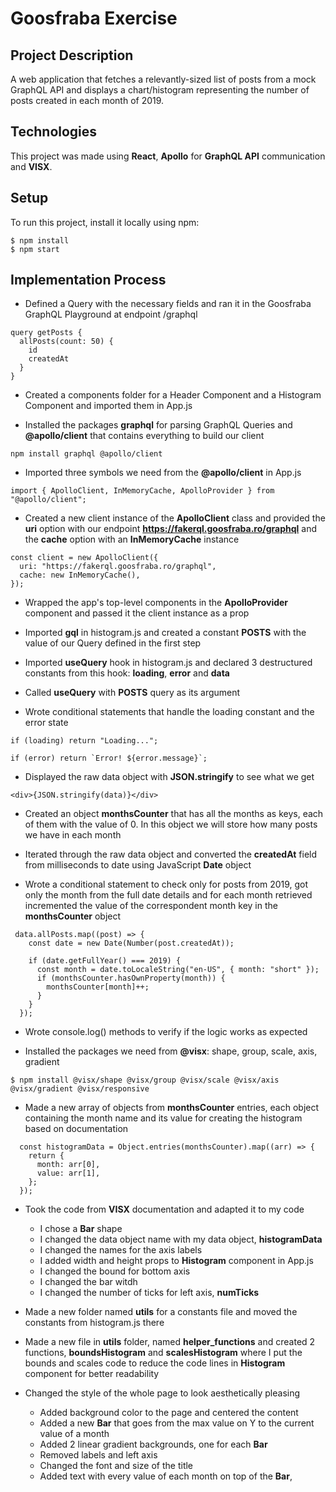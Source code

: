 # Goosfraba Exercise

## Project Description

A web application that fetches a relevantly-sized list of posts from a mock GraphQL API and displays a chart/histogram representing the number of posts created in each month of 2019.

## Technologies

This project was made using **React**, **Apollo** for **GraphQL API** communication and **VISX**.

## Setup

To run this project, install it locally using npm:

```
$ npm install
$ npm start
```

## Implementation Process

- Defined a Query with the necessary fields and ran it in the Goosfraba GraphQL Playground at endpoint /graphql

```
query getPosts {
  allPosts(count: 50) {
    id
    createdAt
  }
}
```

- Created a components folder for a Header Component and a Histogram Component and imported them in App.js

- Installed the packages **graphql** for parsing GraphQL Queries and **@apollo/client** that contains everything to build our client

```
npm install graphql @apollo/client
```

- Imported three symbols we need from the **@apollo/client** in App.js

```
import { ApolloClient, InMemoryCache, ApolloProvider } from "@apollo/client";
```

- Created a new client instance of the **ApolloClient** class and provided the **uri** option with our endpoint **https://fakerql.goosfraba.ro/graphql** and the **cache** option with an **InMemoryCache** instance

```
const client = new ApolloClient({
  uri: "https://fakerql.goosfraba.ro/graphql",
  cache: new InMemoryCache(),
});
```

- Wrapped the app's top-level components in the **ApolloProvider** component and passed it the client instance as a prop

- Imported **gql** in histogram.js and created a constant **POSTS** with the value of our Query defined in the first step

- Imported **useQuery** hook in histogram.js and declared 3 destructured constants from this hook: **loading**, **error** and **data**

- Called **useQuery** with **POSTS** query as its argument

- Wrote conditional statements that handle the loading constant and the error state

```
if (loading) return "Loading...";

if (error) return `Error! ${error.message}`;
```

- Displayed the raw data object with **JSON.stringify** to see what we get

```
<div>{JSON.stringify(data)}</div>
```

- Created an object **monthsCounter** that has all the months as keys, each of them with the value of 0. In this object we will store how many posts we have in each month

- Iterated through the raw data object and converted the **createdAt** field from milliseconds to date using JavaScript **Date** object

- Wrote a conditional statement to check only for posts from 2019, got only the month from the full date details and for each month retrieved incremented the value of the correspondent month key in the **monthsCounter** object

```
 data.allPosts.map((post) => {
    const date = new Date(Number(post.createdAt));

    if (date.getFullYear() === 2019) {
      const month = date.toLocaleString("en-US", { month: "short" });
      if (monthsCounter.hasOwnProperty(month)) {
        monthsCounter[month]++;
      }
    }
  });
```

- Wrote console.log() methods to verify if the logic works as expected

- Installed the packages we need from **@visx**: shape, group, scale, axis, gradient

```
$ npm install @visx/shape @visx/group @visx/scale @visx/axis @visx/gradient @visx/responsive
```

- Made a new array of objects from **monthsCounter** entries, each object containing the month name and its value for creating the histogram based on documentation

```
  const histogramData = Object.entries(monthsCounter).map((arr) => {
    return {
      month: arr[0],
      value: arr[1],
    };
  });
```

- Took the code from **VISX** documentation and adapted it to my code

  - I chose a **Bar** shape
  - I changed the data object name with my data object, **histogramData**
  - I changed the names for the axis labels
  - I added width and height props to **Histogram** component in App.js
  - I changed the bound for bottom axis
  - I changed the bar witdh
  - I changed the number of ticks for left axis, **numTicks**

- Made a new folder named **utils** for a constants file and moved the constants from histogram.js there

- Made a new file in **utils** folder, named **helper_functions** and created 2 functions, **boundsHistogram** and **scalesHistogram** where I put the bounds and scales code to reduce the code lines in **Histogram** component for better readability

- Changed the style of the whole page to look aesthetically pleasing
  - Added background color to the page and centered the content
  - Added a new **Bar** that goes from the max value on Y to the current value of a month
  - Added 2 linear gradient backgrounds, one for each **Bar**
  - Removed labels and left axis
  - Changed the font and size of the title
  - Added text with every value of each month on top of the **Bar**,
